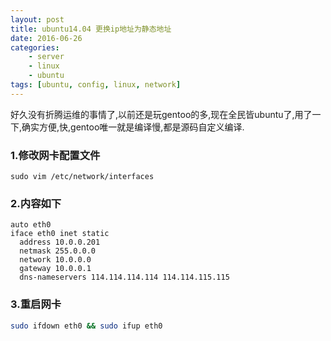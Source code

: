 ```yaml
---
layout: post
title: ubuntu14.04 更换ip地址为静态地址
date: 2016-06-26
categories: 
    - server
    - linux
    - ubuntu
tags: [ubuntu, config, linux, network]
---
```



好久没有折腾运维的事情了,以前还是玩gentoo的多,现在全民皆ubuntu了,用了一下,确实方便,快,gentoo唯一就是编译慢,都是源码自定义编译.


### 1.修改网卡配置文件

`sudo vim /etc/network/interfaces`

### 2.内容如下

```
auto eth0
iface eth0 inet static 
  address 10.0.0.201
  netmask 255.0.0.0
  network 10.0.0.0
  gateway 10.0.0.1
  dns-nameservers 114.114.114.114 114.114.115.115

```

### 3.重启网卡

```bash
sudo ifdown eth0 && sudo ifup eth0

```
